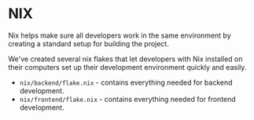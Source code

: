 # NIX

Nix helps make sure all developers work in the same environment by creating a 
standard setup for building the project.

We've created several nix flakes that let developers with Nix installed on their 
computers set up their development environment quickly and easily.

* `nix/backend/flake.nix` - contains everything needed for backend development.
* `nix/frontend/flake.nix` - contains everything needed for frontend development.

